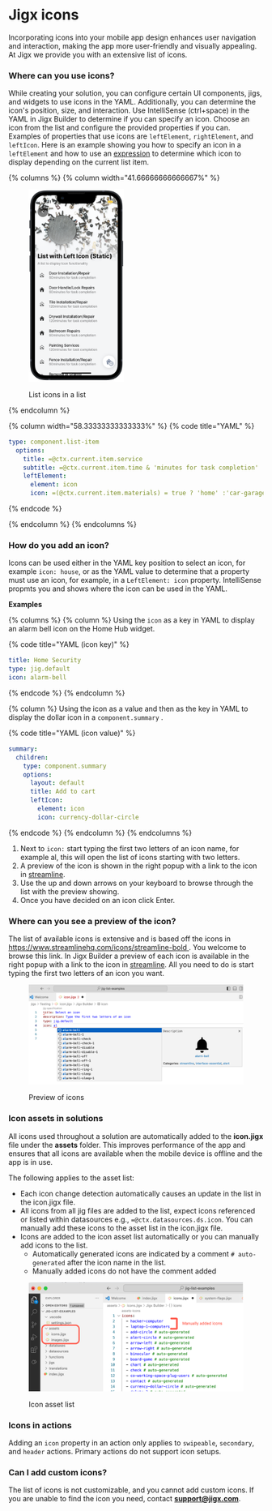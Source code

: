 # Jigx icons

Incorporating icons into your mobile app design enhances user navigation and interaction, making the app more user-friendly and visually appealing. At Jigx we provide you with an extensive list of icons.

### Where can you use icons?

While creating your solution, you can configure certain UI components, jigs, and widgets to use icons in the YAML. Additionally, you can determine the icon's position, size, and interaction. Use IntelliSense (ctrl+space) in the YAML in Jigx Builder to determine if you can specify an icon. Choose an icon from the list and configure the provided properties if you can. Examples of properties that use icons are `leftElement`, `rightElement`, and `leftIcon`. Here is an example showing you how to specify an icon in a `leftElement` and how to use an [expression](../building-apps-with-jigx/logic/expressions.md) to determine which icon to display depending on the current list item.

{% columns %}
{% column width="41.66666666666667%" %}
<figure><img src="../.gitbook/assets/icons.PNG" alt="List icons in a list" width="188"><figcaption><p>List icons in a list</p></figcaption></figure>
{% endcolumn %}

{% column width="58.33333333333333%" %}
{% code title="YAML" %}
```yaml
type: component.list-item
  options:
    title: =@ctx.current.item.service
    subtitle: =@ctx.current.item.time & 'minutes for task completion'
    leftElement:
      element: icon
      icon: =(@ctx.current.item.materials) = true ? 'home' :'car-garage'
```
{% endcode %}


{% endcolumn %}
{% endcolumns %}

### How do you add an icon?

Icons can be used either in the YAML key position to select an icon, for example `icon: house`, or as the YAML value to determine that a property must use an icon, for example, in a `LeftElement: icon` property. IntelliSense propmts you and shows where the icon can be used in the YAML.

**Examples**

{% columns %}
{% column %}
Using the `icon` as a key in YAML to display an alarm bell icon on the Home Hub widget.

{% code title="YAML (icon key)" %}
```yaml
title: Home Security
type: jig.default
icon: alarm-bell
```
{% endcode %}
{% endcolumn %}

{% column %}
Using the icon as a value and then as the key in YAML to display the dollar icon in a `component.summary` .

{% code title="YAML (icon value)" %}
```yaml
summary:
  children:
    type: component.summary
    options:
      layout: default
      title: Add to cart
      leftIcon:
        element: icon
        icon: currency-dollar-circle
```
{% endcode %}
{% endcolumn %}
{% endcolumns %}

1. Next to `icon:` start typing the first two letters of an icon name, for example al, this will open the list of icons starting with two letters.
2. A preview of the icon is shown in the right popup with a link to the icon in [streamline](https://www.streamlinehq.com/icons/streamline-bold).
3. Use the up and down arrows on your keyboard to browse through the list with the preview showing.
4. Once you have decided on an icon click Enter.

### Where can you see a preview of the icon?

The list of available icons is extensive and is based off the icons in [https://www.streamlinehq.com/icons/streamline-bold ](https://www.streamlinehq.com/icons/streamline-bold). You welcome to browse this link. In Jigx Builder a preview of each icon is available in the right popup with a link to the icon in [streamline](https://www.streamlinehq.com/icons/streamline-bold). All you need to do is start typing the first two letters of an icon you want.

<figure><img src="../.gitbook/assets/JB-icons.png" alt="Preview of icons"><figcaption><p>Preview of icons</p></figcaption></figure>

### Icon assets in solutions

All icons used throughout a solution are automatically added to the **icon.jigx** file under the **assets** folder. This improves performance of the app and ensures that all icons are available when the mobile device is offline and the app is in use.

The following applies to the asset list:

* Each icon change detection automatically causes an update in the list in the icon.jigx file.
* All icons from all jig files are added to the list, expect icons referenced or listed within datasources e.g., `=@ctx.datasources.ds.icon`. You can manually add these icons to the asset list in the icon.jigx file.
* Icons are added to the icon asset list automatically or you can manually add icons to the list.
  * Automatically generated icons are indicated by a comment `# auto-generated` after the icon name in the list.
  * Manually added icons do not have the comment added

<figure><img src="../.gitbook/assets/JB-assets.png" alt="Icon asset list"><figcaption><p>Icon asset list</p></figcaption></figure>

### Icons in actions

Adding an `icon` property in an action only applies to `swipeable`, `secondary`, and `header` actions. Primary actions do not support icon setups.

### Can I add custom icons?

The list of icons is not customizable, and you cannot add custom icons. If you are unable to find the icon you need, contact [**support@jigx.com**](mailto:support@jigx.com).
